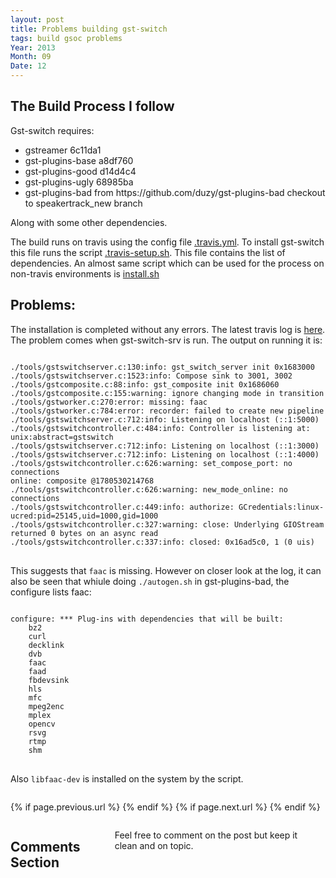 ```yaml
---
layout: post
title: Problems building gst-switch
tags: build gsoc problems
Year: 2013
Month: 09
Date: 12
---
```


<h2>The Build Process I follow</h2>
<p>
	Gst-switch requires:
</p>
<p>
	<ul>
		<li>gstreamer 6c11da1</li>
		<li>gst-plugins-base a8df760</li>
		<li>gst-plugins-good d14d4c4</li>
		<li>gst-plugins-ugly  68985ba</li>
		<li>gst-plugins-bad from https://github.com/duzy/gst-plugins-bad checkout to speakertrack_new branch</li>
	</ul>
<p>
	Along with some other dependencies. 
</p>
<p>
	The build runs on travis using the config file <a href="https://github.com/hyades/gst-switch/blob/master/.travis.yml">.travis.yml</a>. To install gst-switch this file runs the script <a href="https://github.com/hyades/gst-switch/blob/master/.travis-setup.sh">.travis-setup.sh</a>. This file contains the list of dependencies. An almost same script which can be used for the process on non-travis environments is <a href="https://github.com/hyades/gst-switch/blob/master/scripts/install.sh">install.sh</a>
</p>
<h2>Problems:</h2>
<p>
	The installation is completed without any errors. The latest travis log is <a href="https://s3.amazonaws.com/archive.travis-ci.org/jobs/11281421/log.txt">here</a>. The problem comes when gst-switch-srv is run. The output on running it is: 
<pre>
<code>
./tools/gstswitchserver.c:130:info: gst_switch_server init 0x1683000
./tools/gstswitchserver.c:1523:info: Compose sink to 3001, 3002
./tools/gstcomposite.c:88:info: gst_composite init 0x1686060
./tools/gstcomposite.c:155:warning: ignore changing mode in transition
./tools/gstworker.c:270:error: missing: faac
./tools/gstworker.c:784:error: recorder: failed to create new pipeline
./tools/gstswitchserver.c:712:info: Listening on localhost (::1:5000)
./tools/gstswitchcontroller.c:484:info: Controller is listening at: unix:abstract=gstswitch
./tools/gstswitchserver.c:712:info: Listening on localhost (::1:3000)
./tools/gstswitchserver.c:712:info: Listening on localhost (::1:4000)
./tools/gstswitchcontroller.c:626:warning: set_compose_port: no connections
online: composite @1780530214768
./tools/gstswitchcontroller.c:626:warning: new_mode_online: no connections
./tools/gstswitchcontroller.c:449:info: authorize: GCredentials:linux-ucred:pid=25145,uid=1000,gid=1000
./tools/gstswitchcontroller.c:327:warning: close: Underlying GIOStream returned 0 bytes on an async read
./tools/gstswitchcontroller.c:337:info: closed: 0x16ad5c0, 1 (0 uis)
</code>
</pre>

This suggests that <code>faac</code> is missing. However on closer look at the log, it can also be seen that whiule doing <code>./autogen.sh</code> in gst-plugins-bad, the configure lists faac:
<pre>
<code>
configure: *** Plug-ins with dependencies that will be built:
	bz2
	curl
	decklink
	dvb
	faac
	faad
	fbdevsink
	hls
	mfc
	mpeg2enc
	mplex
	opencv
	rsvg
	rtmp
	shm
</code>
</pre>
Also <code>libfaac-dev</code>  is installed on the system by the script. 
</p>





<div class="row">	
	<div class="span9 column">
			<p class="pull-right">{% if page.previous.url %} <a href="{{page.previous.url}}" title="Previous Post: {{page.previous.title}}"><i class="icon-chevron-left"></i></a> 	{% endif %}   {% if page.next.url %} 	<a href="{{page.next.url}}" title="Next Post: {{page.next.title}}"><i class="icon-chevron-right"></i></a> 	{% endif %} </p>  
	</div>

</div>

<div class="row">	
    <div class="span9 columns">    
		<h2>Comments Section</h2>
	    <p>Feel free to comment on the post but keep it clean and on topic.</p>	
		<div id="disqus_thread"></div>
		<script type="text/javascript">
			/* * * CONFIGURATION VARIABLES: EDIT BEFORE PASTING INTO YOUR WEBPAGE * * */
			var disqus_shortname = 'aayushahuja'; // required: replace example with your forum shortname
			
			
			/* * * DON'T EDIT BELOW THIS LINE * * */
			(function() {
				var dsq = document.createElement('script'); dsq.type = 'text/javascript'; dsq.async = true;
				dsq.src = 'http://' + disqus_shortname + '.disqus.com/embed.js';
				(document.getElementsByTagName('head')[0] || document.getElementsByTagName('body')[0]).appendChild(dsq);
			})();
		</script>
		<noscript>Please enable JavaScript to view the <a href="http://disqus.com/?ref_noscript">comments powered by Disqus.</a></noscript>
		<a href="http://disqus.com" class="dsq-brlink">blog comments powered by <span class="logo-disqus">Disqus</span></a>
	</div>
</div>

<!-- Twitter -->
<script>!function(d,s,id){var js,fjs=d.getElementsByTagName(s)[0];if(!d.getElementById(id)){js=d.createElement(s);js.id=id;js.src="//platform.twitter.com/widgets.js";fjs.parentNode.insertBefore(js,fjs);}}(document,"script","twitter-wjs");</script>

<!-- Google + -->
<script type="text/javascript">
  (function() {
    var po = document.createElement('script'); po.type = 'text/javascript'; po.async = true;
    po.src = 'https://apis.google.com/js/plusone.js';
    var s = document.getElementsByTagName('script')[0]; s.parentNode.insertBefore(po, s);
  })();
</script>
<!-- Written by hyades -->

